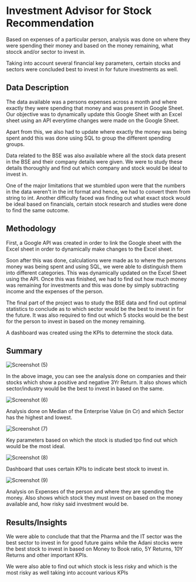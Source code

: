 
# Investment Advisor for Stock Recommendation

Based on expenses of a particular person, analysis was done on where they were spending their money and based on the money remaining, what stocck and/or sector to invest in.

Taking into account several financial key parameters, certain stocks and sectors were concluded best to invest in for future investments as well.


## Data Description 


The data available was a persons expenses across a month and where exactly they were spending that money and was present in Google Sheet. Our objective was to dynamically update this Google Sheet with an Excel sheet using an API everytime changes were made on the Google Sheet. 

Apart from this, we also had to update where exactly the money was being spent andd this was done using SQL to group the different spending groups. 

Data related to the BSE was also available where all the stock data present in the BSE and their company details were given. We were to study these details thoroughly and find out which company and stock would be ideal to invest in.

One of the major limitations that we stumbled upon were that the numbers in the data weren't in the int format and hence, we had to convert them from string to int. Another difficulty faced was finding out what exact stock would be ideal based on financials, certain stock research and studies were done to find the same outcome. 

## Methodology

First, a Google API was created in order to link the Google sheet with the Excel sheet in order to dynamically make changes to the Excel sheet. 

Soon after this was done, calculations were made as to where the persons money was being spent and using SQL, we were able to distinguish them into different categories. This was dynamically updated on the Excel Sheet using the API. Once this was finished, we had to find out how much money was remaining for investments and this was done by simply subtracting income and the expenses of the person.

The final part of the project was to study the BSE data and find out optimal statistics to conclude as to which sector would be the best to invest in for the future. It was also required to find out which 5 stocks would be the best for the person to invest in based on the money remaining.

A dashboard was created using the KPIs to determine the stock data.

## Summary

![Screenshot (5)](https://github.com/PranavPramod18/Investment-Advisor/assets/132399432/cbd56128-f8c3-4d37-bd77-bd5fce3de226)

In the above image, you can see the analysis done on companies and their stocks which show a positive and negative 3Yr Return. It also shows which sector/industry would be the best to invest in based on the same.

![Screenshot (6)](https://github.com/PranavPramod18/Investment-Advisor/assets/132399432/ec793a7f-f676-48ad-b404-42022091aa22)

Analysis done on Median of the Enterprise Value (in Cr) and which Sector has the highest and lowest.

![Screenshot (7)](https://github.com/PranavPramod18/Investment-Advisor/assets/132399432/6f0d5945-9bb5-48a5-9724-6bdeb1cc428a)

Key parameters based on which the stock is studied tpo find out which would be the most ideal.

![Screenshot (8)](https://github.com/PranavPramod18/Investment-Advisor/assets/132399432/014725bb-2641-4824-b85f-6649f7ce0c03)

Dashboard that uses certain KPIs to indicate best stock to invest in.

![Screenshot (9)](https://github.com/PranavPramod18/Investment-Advisor/assets/132399432/54bf76b8-ce37-4dd4-b071-c1aea99837ed)

Analysis on Expenses of the person and where they are spending the money. Also shows which stock they must invest on based on the money available and, how risky said investment would be.









## Results/Insights

We were able to conclude that that the Pharma and the IT sector was the best sector to invest in for good future gains while the Adani stocks were the best stock to invest in based on Money to Book ratio, 5Y Returns, 10Y Returns and other important KPIs. 

We were also able to find out which stock is less risky and which is the most risky as well taking into account various KPIs

